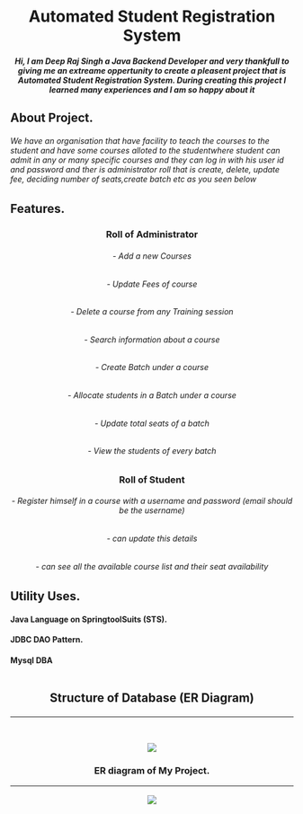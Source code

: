 
<h1 align="center">Automated Student Registration System </h1>
<h5 align="center"> Hi, I am Deep Raj Singh a Java Backend Developer and very thankfull to giving me an extreame oppertunity to create a pleasent project
  that is Automated Student Registration System. During creating this project I learned many experiences and I am so happy about it</h5> 
  <h2 align="left">About Project.
  <h6>We have an organisation that have facility to teach the courses to the student and have some courses alloted to the studentwhere student can admit in any or many specific courses and they can log in with his user id and password and ther is administrator roll that is create, delete, update fee, deciding number of seats,create batch etc as you seen below<h6>
<h2 align="left"> Features.
  <h3 align="center"> Roll of Administrator
  <h6 align="center"> - Add a new Courses
  <h6 align="center"> - Update Fees of course
  <h6 align="center"> - Delete  a course from any Training session
  <h6 align="center"> - Search information about a course
  <h6 align="center"> - Create Batch under a course
  <h6 align="center"> - Allocate students in a Batch under a course
  <h6 align="center"> - Update total seats of a batch
  <h6 align="center"> - View the students of every batch
  <br>

    
    
  <h3 align="center"> Roll of Student
  <h6 align="center"> - Register himself in a course with a username and password (email should be the username)
  <h6 align="center"> - can update this details
  <h6 align="center"> - can see all the available course list and their seat availability
  
  <br>
  <h2 align="left"> Utility Uses.
  <br>
  <h4 align="left"> Java Language on SpringtoolSuits (STS).
  <h4 align="left"> JDBC DAO Pattern.
  <h4 align="left"> Mysql DBA
  <br>
  <br>
  <h2 align="center">Structure of Database (ER Diagram)
  <hr>
  <br>
    
    
     
<img src="https://user-images.githubusercontent.com/88429770/234294678-1d234554-dfec-4416-a287-9d4e45c97a57.jpg">
<h3 align="center"> ER diagram of My Project.
<hr>
 <img src="https://user-images.githubusercontent.com/88429770/234294411-a220cb5f-d463-45fd-b4cf-abd5c15ea858.jpg">



   


